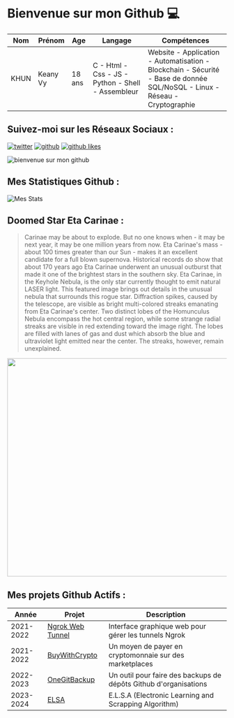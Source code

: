 # Bienvenue sur mon Github 💻
| Nom | Prénom | Age | Langage | Compétences |
|---  |---     |---  |---      |---
| KHUN | Keany Vy | 18 ans | C - Html - Css - JS - Python - Shell - Assembleur | Website - Application - Automatisation - Blockchain - Sécurité - Base de donnée SQL/NoSQL - Linux - Réseau - Cryptographie |

## Suivez-moi sur les Réseaux Sociaux :
[![twitter](https://img.shields.io/twitter/follow/thisiskeanyvy?style=social)](https://twitter.com/thisiskeanyvy)
[![github](https://img.shields.io/github/followers/thisiskeanyvy?style=social)](https://github.com/thisiskeanyvy?tab=followers)
[![github likes](https://img.shields.io/github/stars/thisiskeanyvy?style=social)](https://github.com/thisiskeanyvy)

![bienvenue sur mon github](https://thisiskeanyvy-hosting.pages.dev/banner.gif)

## Mes Statistiques Github :
![Mes Stats](https://github-readme-stats.vercel.app/api?username=thisiskeanyvy&show_icons=true&theme=radical)

## Doomed Star Eta Carinae :

> Carinae may be about to explode.  But no one knows when - it may be next year, it may be one million years from now. Eta Carinae's mass - about 100 times greater than our Sun - makes it an excellent candidate for a full blown supernova. Historical records do show that about 170 years ago Eta Carinae underwent an unusual outburst that made it one of the brightest stars in the southern sky.  Eta Carinae, in the Keyhole Nebula, is the only star currently thought to emit natural LASER light. This featured image brings out details in the unusual nebula that surrounds this rogue star.  Diffraction spikes, caused by the telescope, are visible as bright multi-colored streaks emanating from Eta Carinae's center.  Two distinct lobes of the Homunculus Nebula encompass the hot central region, while some strange radial streaks are visible in red extending toward the image right. The lobes are filled with lanes of gas and dust which absorb the blue and ultraviolet light emitted near the center.  The streaks, however, remain unexplained.

<img src='https://apod.nasa.gov/apod/image/2307/EtaCarinae_HubbleSchmidt_960.jpg' width="800" height="500"/>

## Mes projets Github Actifs :
| Année | Projet | Description |
|---   |---     |---          |
| 2021-2022 | [Ngrok Web Tunnel](https://github.com/thisiskeanyvy/ngrok-web-manager) | Interface graphique web pour gérer les tunnels Ngrok |
| 2021-2022 | [BuyWithCrypto](https://github.com/BuyWithCrypto) | Un moyen de payer en cryptomonnaie sur des marketplaces |
| 2022-2023 | [OneGitBackup](https://github.com/BuyWithCrypto/OneGitBackup) | Un outil pour faire des backups de dépôts Github d'organisations |
| 2023-2024 | [ELSA](https://github.com/thisiskeanyvy/ELSA) | E.L.S.A (Electronic Learning and Scrapping Algorithm) |